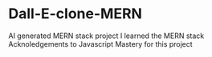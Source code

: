 # Dall-E-clone-MERN
AI generated MERN stack project
I learned the MERN stack
Acknoledgements to Javascript Mastery for this project
